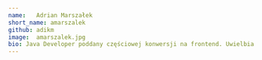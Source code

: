 ```yaml
---
name:   Adrian Marszałek
short_name: amarszalek
github: adikm
image:  amarszalek.jpg
bio: Java Developer poddany częściowej konwersji na frontend. Uwielbia rozwiązania ułatwiające codzienną pracę. Prywatnie właściciel domowej dżungli oraz poszukiwacz nowych doznań muzycznych.
---
```

